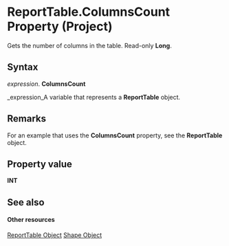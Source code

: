
# ReportTable.ColumnsCount Property (Project)
Gets the number of columns in the table. Read-only  **Long**.

## Syntax

 _expression_. **ColumnsCount**

 _expression_A variable that represents a  **ReportTable** object.


## Remarks

For an example that uses the  **ColumnsCount** property, see the **ReportTable** object.


## Property value

 **INT**


## See also


#### Other resources


 [ReportTable Object](db9846c7-fd53-ae5a-7a43-35dfc60f4fe4.md)
 [Shape Object](d2b32bcd-5595-a4a7-9772-feb25fd0103a.md)
